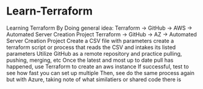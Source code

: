# Learn-Terraform
Learning Terraform By Doing
general idea:
Terraform -> GitHub -> AWS -> Automated Server Creation Project
Terraform -> GitHub -> AZ -> Automated Server Creation Project
Create a CSV file with parameters
create a terraform script or process that reads the CSV and intakes its listed parameters
Utilize GitHub as a remote repository and practice pulling, pushing, merging, etc
Once the latest and most up to date pull has happened, use Terraform to create an aws instance 
 If successful, test to see how fast you can set up multiple 
Then, see do the same process again but with Azure, taking note of what similatiers or shared code there is




